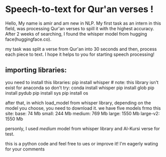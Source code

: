 # Speech-to-text for Qur'an verses !

Hello, My name is amir and am new in NLP.
My first task as an intern in this field, was processing Qur'an verses to spill it with the highest accuracy.
After 2 weeks of searching, I found the whisper model from hugging face(huggingface.co).

my task was split a verse from Qur'an into 30 seconds and then, process each piece to text.
I hope it helps to you for starting speech processing!
## importing libraries:
you need to install this libraries:
pip install whisper      # note: this library isn't exist for anaconda so don't try: conda install whisper
pip install glob
pip install pydub
pip install sys
pip install os

after that, in which load_model from whisper library, depending on the model you choose, you need to download it.
we have five models frmo this site:
base: 74 Mb
small: 244 Mb
medium: 769 Mb
large: 1550 Mb
large-v2: 1550 Mb

personly, I used _medium_ model from whisper library and Al-Kursi verse for test.

this is a python code and feel free to ues or improve it! 
I'm eagerly wating for your comments
